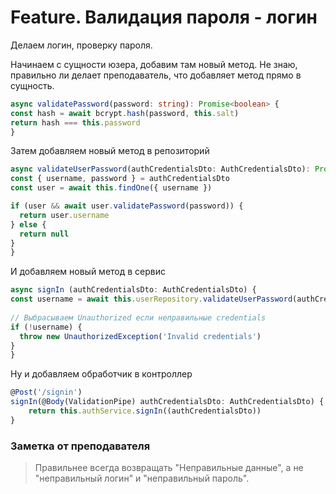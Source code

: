 # Feature. Валидация пароля - логин

Делаем логин, проверку пароля.

Начинаем с сущности юзера, добавим там новый метод.
Не знаю, правильно ли делает преподаватель, что добавляет метод прямо в сущность.
```typescript
async validatePassword(password: string): Promise<boolean> {
const hash = await bcrypt.hash(password, this.salt)
return hash === this.password
}
```

Затем добавляем новый метод в репозиторий
```typescript
async validateUserPassword(authCredentialsDto: AuthCredentialsDto): Promise<string> {
const { username, password } = authCredentialsDto
const user = await this.findOne({ username })

if (user && await user.validatePassword(password)) {
  return user.username
} else {
  return null
}
}
```

И добавляем новый метод в сервис
```typescript
async signIn (authCredentialsDto: AuthCredentialsDto) {
const username = await this.userRepository.validateUserPassword(authCredentialsDto)
  
// Выбрасываем Unauthorized если неправильные credentials
if (!username) {
  throw new UnauthorizedException('Invalid credentials')
}
}
```

Ну и добавляем обработчик в контроллер
```typescript
@Post('/signin')
signIn(@Body(ValidationPipe) authCredentialsDto: AuthCredentialsDto) { // Используем тот же DTO что и для регистрации
    return this.authService.signIn((authCredentialsDto))
}
```

### Заметка от преподавателя
> Правильнее всегда возвращать "Неправильные данные", а не "неправильный логин" и "неправильный пароль".
